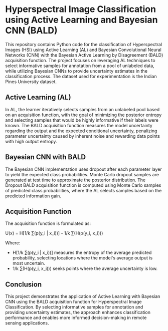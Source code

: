 # Hyperspectral Image Classification using Active Learning and Bayesian CNN (BALD)

This repository contains Python code for the classification of Hyperspectral Images (HSI) using Active Learning (AL) and Bayesian Convolutional Neural Networks (CNN) with the Bayesian Active Learning by Disagreement (BALD) acquisition function. The project focuses on leveraging AL techniques to select informative samples for annotation from a pool of unlabeled data, while utilizing Bayesian CNNs to provide uncertainty estimates in the classification process. The dataset used for experimentation is the Indian Pines University dataset.

## Active Learning (AL)

In AL, the learner iteratively selects samples from an unlabeled pool based on an acquisition function, with the goal of minimizing the posterior entropy and selecting samples that would be highly informative if their labels were known. The BALD acquisition function measures the model uncertainty regarding the output and the expected conditional uncertainty, penalizing parameter uncertainty caused by inherent noise and rewarding data points with high output entropy.

## Bayesian CNN with BALD

The Bayesian CNN implementation uses dropout after each parameter layer to yield the expected class probabilities. Monte Carlo dropout samples are generated at test time to approximate the posterior distribution. The Dropout BALD acquisition function is computed using Monte Carlo samples of predicted class probabilities, where the AL selects samples based on the predicted information gain.

## Acquisition Function

The acquisition function is formulated as:

U(x) = H[1/k ∑(p(y_i | x_i))] - 1/k ∑(H(p(y_i, x_i)))

Where:
- H[1/k ∑(p(y_i | x_i))] measures the entropy of the average predicted probability, selecting locations where the model's average output is most uncertain.
- 1/k ∑(H(p(y_i, x_i))) seeks points where the average uncertainty is low.


## Conclusion

This project demonstrates the application of Active Learning with Bayesian CNN using the BALD acquisition function for Hyperspectral Image Classification. By selecting informative samples for annotation and providing uncertainty estimates, the approach enhances classification performance and enables more informed decision-making in remote sensing applications.


